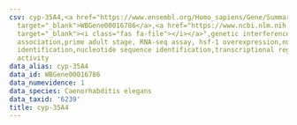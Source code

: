```yaml
---
csv: cyp-35A4,<a href="https://www.ensembl.org/Homo_sapiens/Gene/Summary?db=core;g=WBGene00016786"
  target="_blank">WBGene00016786</a>,<a href="https://www.ncbi.nlm.nih.gov/pubmed/30894454"
  target="_blank"><i class="fas fa-file"></i></a>",genetic interference,functional
  association,prime adult stage, RNA-seq assay, hsf-1 overexpression,nucleotide sequence
  identification,nucleotide sequence identification,transcriptional regulation,up-regulates
  activity
data_alias: cyp-35A4
data_id: WBGene00016786
data_numevidence: 1
data_species: Caenorhabditis elegans
data_taxid: '6239'
title: cyp-35A4
---
```


